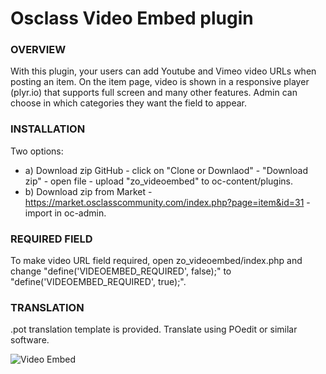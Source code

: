 # Osclass Video Embed plugin

### OVERVIEW
With this plugin, your users can add Youtube and Vimeo video URLs when posting an item.
On the item page, video is shown in a responsive player (plyr.io) that supports full screen and many other features.
Admin can choose in which categories they want the field to appear.

### INSTALLATION
Two options:
- a) Download zip GitHub - click on "Clone or Downlaod" - "Download zip" - open file - upload "zo_videoembed" to oc-content/plugins.
- b) Download zip from Market - https://market.osclasscommunity.com/index.php?page=item&id=31 - import in oc-admin.

### REQUIRED FIELD
To make video URL field required, open zo_videoembed/index.php and change "define('VIDEOEMBED_REQUIRED', false);" to "define('VIDEOEMBED_REQUIRED', true);".

### TRANSLATION
.pot translation template is provided. Translate using POedit or similar software.

![Video Embed](https://raw.githubusercontent.com/webmods-croatia/oscplugin-videoembed/master/banner.jpg)
